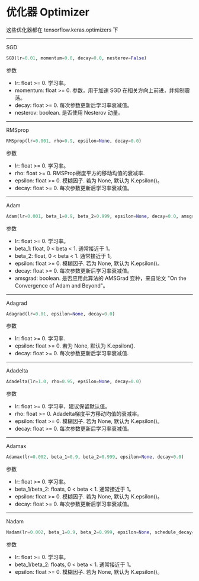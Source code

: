 # 优化器 Optimizer

这些优化器都在 tensorflow.keras.optimizers 下

---------------

SGD
```python
SGD(lr=0.01, momentum=0.0, decay=0.0, nesterov=False)
```
参数  
* lr: float >= 0. 学习率。
* momentum: float >= 0. 参数，用于加速 SGD 在相关方向上前进，并抑制震荡。
* decay: float >= 0. 每次参数更新后学习率衰减值。
* nesterov: boolean. 是否使用 Nesterov 动量。

-----------------

RMSprop
```python
RMSprop(lr=0.001, rho=0.9, epsilon=None, decay=0.0)
```
参数  
* lr: float >= 0. 学习率。
* rho: float >= 0. RMSProp梯度平方的移动均值的衰减率.
* epsilon: float >= 0. 模糊因子. 若为 None, 默认为 K.epsilon()。
* decay: float >= 0. 每次参数更新后学习率衰减值。

------------------

Adam
```python
Adam(lr=0.001, beta_1=0.9, beta_2=0.999, epsilon=None, decay=0.0, amsgrad=False)
```
参数  
* lr: float >= 0. 学习率。
* beta_1: float, 0 < beta < 1. 通常接近于 1。
* beta_2: float, 0 < beta < 1. 通常接近于 1。
* epsilon: float >= 0. 模糊因子. 若为 None, 默认为 K.epsilon()。
* decay: float >= 0. 每次参数更新后学习率衰减值。
* amsgrad: boolean. 是否应用此算法的 AMSGrad 变种，来自论文 "On the Convergence of Adam and Beyond"。

--------------------

Adagrad
```python
Adagrad(lr=0.01, epsilon=None, decay=0.0)
```
参数  
* lr: float >= 0. 学习率.
* epsilon: float >= 0. 若为 None, 默认为 K.epsilon().
* decay: float >= 0. 每次参数更新后学习率衰减值.

---------------

Adadelta
```python
Adadelta(lr=1.0, rho=0.95, epsilon=None, decay=0.0)
```
参数  
* lr: float >= 0. 学习率，建议保留默认值。
* rho: float >= 0. Adadelta梯度平方移动均值的衰减率。 
* epsilon: float >= 0. 模糊因子. 若为 None, 默认为 K.epsilon()。
* decay: float >= 0. 每次参数更新后学习率衰减值。

------------

Adamax
```python
Adamax(lr=0.002, beta_1=0.9, beta_2=0.999, epsilon=None, decay=0.0)
```
参数  
* lr: float >= 0. 学习率。
* beta_1/beta_2: floats, 0 < beta < 1. 通常接近于 1。
* epsilon: float >= 0. 模糊因子. 若为 None, 默认为 K.epsilon()。
* decay: float >= 0. 每次参数更新后学习率衰减值。

--------------------

Nadam
```python
Nadam(lr=0.002, beta_1=0.9, beta_2=0.999, epsilon=None, schedule_decay=0.004)
```

参数  
* lr: float >= 0. 学习率。
* beta_1/beta_2: floats, 0 < beta < 1. 通常接近于 1。
* epsilon: float >= 0. 模糊因子. 若为 None, 默认为 K.epsilon()。





